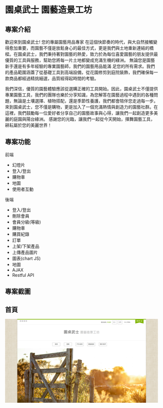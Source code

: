 # 園桌武士 園藝造景工坊

## 專案介紹
歡迎來到園桌武士!
您的專屬園藝用品專家
在這個快節奏的時代，與大自然接觸變得愈加重要，而園藝不僅是放鬆身心的最佳方式，更是我們與土地重新連結的橋樑。在園桌武士，我們秉持著對園藝的熱愛，致力於為每位喜愛園藝的朋友提供最優質的工具與服務，幫助您將每一片土地都變成充滿生機的綠洲。 無論您是園藝新手還是有多年經驗的專業園藝師，我們的園藝用品能滿 足您的所有需求。我們的產品範圍涵蓋了從基礎工具到高端設備，從花園修剪到庭院裝飾，我們確保每一款商品都經過精挑細選，品質經得起時間的考驗。

我們深信，優質的園藝體驗應該從選購正確的工具開始。因此，園桌武士不僅提供專業園藝工具，我們的團隊也樂於分享知識，為您解答在園藝過程中遇到的各種問題，無論是土壤選擇、植物搭配，還是季節性養護，我們都會陪伴您走過每一步。 來到園桌武士，您不僅是購物，更是加入了一個充滿熱情與創造力的園藝社群。在這裡，我們鼓勵每一位愛好者分享自己的園藝故事與心得，讓我們一起創造更多美麗的庭園與陽台綠洲。 感謝您的光臨，讓我們一起從今天開始，揮舞園藝工具，耕耘屬於您的美麗世界！

## 專案功能
前端
- 幻燈片
- 登入/登出
- 購物車
- 地圖
- 使用者互動

 後端
 - 登入/登出
 - 刪除會員
 - 會員分級(等級)
 - 購物車
 - 購買紀錄
 - 訂單
 - 上架/下架產品
 - 上傳產品圖片
 - 圖表(chart JS)
 - 地圖
 - AJAX
 - Restful API

## 專案截圖
## 首頁
![首頁](https://github.com/Jacky274/git-project/blob/main/example/index.PNG)
